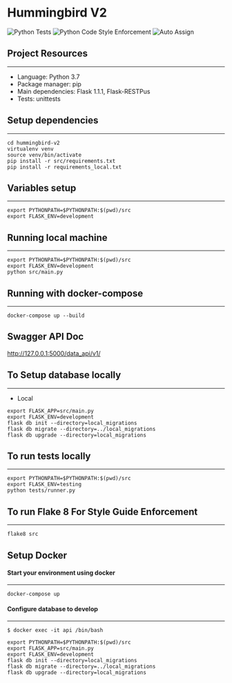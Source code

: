 # Hummingbird V2
![Python Tests](https://github.com/CovidZero/hummingbird-v2/workflows/Python%20Tests/badge.svg)
![Python Code Style Enforcement](https://github.com/CovidZero/hummingbird-v2/workflows/Python%20Code%20Style%20Enforcement/badge.svg)
![Auto Assign](https://github.com/CovidZero/hummingbird-v2/workflows/Auto%20Assign/badge.svg)


## Project Resources
___
- Language: Python 3.7
- Package manager: pip
- Main dependencies: Flask 1.1.1, Flask-RESTPus
- Tests: unittests


## Setup dependencies
___
```
cd hummingbird-v2
virtualenv venv
source venv/bin/activate
pip install -r src/requirements.txt
pip install -r requirements_local.txt
```

## Variables setup
___
```
export PYTHONPATH=$PYTHONPATH:$(pwd)/src
export FLASK_ENV=development
```


## Running local machine
___
```
export PYTHONPATH=$PYTHONPATH:$(pwd)/src
export FLASK_ENV=development
python src/main.py 
```

## Running with docker-compose

___
```
docker-compose up --build

```

## Swagger API Doc 
http://127.0.0.1:5000/data_api/v1/


## To Setup database locally
___

- Local
```
export FLASK_APP=src/main.py
export FLASK_ENV=development
flask db init --directory=local_migrations
flask db migrate --directory=../local_migrations
flask db upgrade --directory=local_migrations   
```


## To run tests locally
___
```
export PYTHONPATH=$PYTHONPATH:$(pwd)/src
export FLASK_ENV=testing
python tests/runner.py
```

## To run Flake 8 For Style Guide Enforcement
___
```
flake8 src
```


## Setup Docker

#### Start your environment using docker
___
```
docker-compose up
```

#### Configure database to develop

___
```
$ docker exec -it api /bin/bash

export PYTHONPATH=$PYTHONPATH:$(pwd)/src
export FLASK_APP=src/main.py
export FLASK_ENV=development
flask db init --directory=local_migrations
flask db migrate --directory=../local_migrations
flask db upgrade --directory=local_migrations  

```
